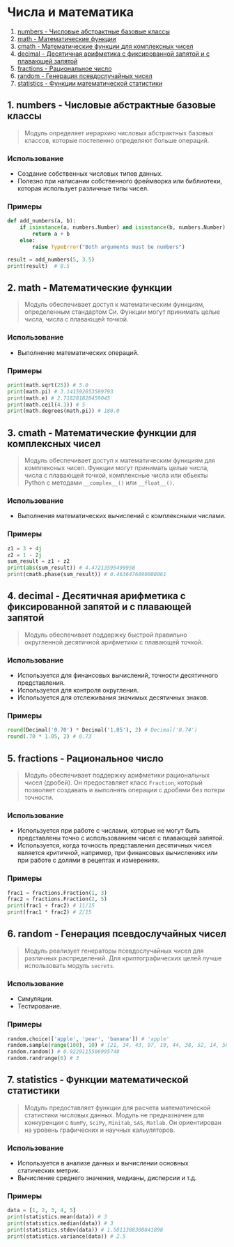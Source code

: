 # Числа и математика
1. [numbers - Числовые абстрактные базовые классы](#1)
2. [math - Математические функции](#2)
3. [cmath - Математические функции для комплексных чисел](#3)
4. [decimal - Десятичная арифметика с фиксированной запятой и с плавающей запятой](#4)
5. [fractions - Рациональное число](#5)
6. [random - Генерация псевдослучайных чисел](#6)
7. [statistics - Функции математической статистики](#7)


## <div id="1">1. numbers - Числовые абстрактные базовые классы</div>
> Модуль определяет иерархию числовых абстрактных базовых классов, которые постепенно определяют больше операций.
### Использование
- Создание собственных числовых типов данных.
- Полезно при написании собственного фреймворка или библиотеки, которая использует различные типы чисел.
### Примеры
```python
def add_numbers(a, b):
    if isinstance(a, numbers.Number) and isinstance(b, numbers.Number):
        return a + b
    else:
        raise TypeError("Both arguments must be numbers")

result = add_numbers(5, 3.5)
print(result)  # 8.5
```


## <div id="2">2. math - Математические функции</div>
> Модуль обеспечивает доступ к математическим функциям, определенным стандартом Си. Функции могут принимать целые числа, числа с плавающей точкой.
### Использование
- Выполнение математических операций.
### Примеры
```python
print(math.sqrt(25)) # 5.0
print(math.pi) # 3.141592653589793
print(math.e) # 2.718281828459045
print(math.ceil(4.3)) # 5
print(math.degrees(math.pi)) # 180.0
```

## <div id="3">3. cmath - Математические функции для комплексных чисел</div>
> Модуль обеспечивает доступ к математическим функциям для комплексных чисел. Функции могут принимать целые числа, числа с плавающей точкой, комплексные числа или обьекты Python с методами `__complex__()` или `__float__()`.
### Использование
- Выполнения математических вычислений с комплексными числами.
### Примеры
```python
z1 = 3 + 4j
z2 = 1 - 2j
sum_result = z1 + z2
print(abs(sum_result)) # 4.47213595499958
print(cmath.phase(sum_result)) # 0.4636476090008061
```

## <div id="4">4. decimal - Десятичная арифметика с фиксированной запятой и с плавающей запятой</div>
> Модуль обеспечивает поддержку быстрой правильно округленной десятичной арифметики с плавающей точкой.
### Использование
- Используется для финансовых вычислений, точности десятичного представления.
- Используется для контроля округления.
- Используется для отслеживания значимых десятичных знаков.
### Примеры
```python
round(Decimal('0.70') * Decimal('1.05'), 2) # Decimal('0.74')
round(.70 * 1.05, 2) # 0.73
```


## <div id="5">5. fractions - Рациональное число</div>
> Модуль обеспечивает поддержку арифметики рациональных чисел (дробей). Он предоставляет класс `Fraction`, который позволяет создавать и выполнять операции с дробями без потери точности.
### Использование
- Используется при работе с числами, которые не могут быть представлены точно с использованием чисел с плавающей запятой.
- Используется, когда точность представления десятичных чисел является критичной, например, при финансовых вычислениях или при работе с долями в рецептах и измерениях.
### Примеры
```python
frac1 = fractions.Fraction(1, 3)
frac2 = fractions.Fraction(2, 5)
print(frac1 + frac2) # 11/15
print(frac1 * frac2) # 2/15
```


## <div id="6">6. random - Генерация псевдослучайных чисел</div>
> Модуль реализует генераторы псевдослучайных чисел для различных распределений. Для криптографических целей лучше использовать модуль `secrets`.
### Использование
- Симуляции.
- Тестирование.
### Примеры
```python
random.choice(['apple', 'pear', 'banana']) # 'apple'
random.sample(range(100), 10) # [21, 34, 43, 97, 19, 44, 38, 52, 14, 56]
random.random() # 0.9229115506995748
random.randrange(6) # 3
```


## <div id="7">7. statistics - Функции математической статистики</div>
> Модуль предоставляет функции для расчета математической статистики числовых данных. Модуль не предназначен для конкуренции с `NumPy`, `SciPy`, `Minitab`, `SAS`, `Matlab`. Он ориентирован на уровень графических и научных кальуляторов.
### Использование
- Используется в анализе данных и вычислении основных статических метрик.
- Вычисление среднего значения, медианы, дисперсии и т.д.
### Примеры
```python
data = [1, 2, 3, 4, 5]
print(statistics.mean(data)) # 3
print(statistics.median(data)) # 3
print(statistics.stdev(data)) # 1.5811388300841898
print(statistics.variance(data)) # 2.5
```